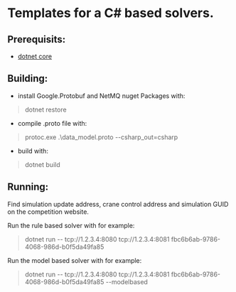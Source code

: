 Templates for a C# based solvers.
================================

Prerequisits:
-------------
* [dotnet core](https://dotnet.microsoft.com/download)

Building:
---------

* install Google.Protobuf and NetMQ nuget Packages with:
> dotnet restore
* compile .proto file with:
> protoc.exe .\data_model.proto --csharp_out=csharp
* build with:
> dotnet build

Running:
--------
Find simulation update address, crane control address and simulation GUID on the competition website.

Run the rule based solver with for example: 
> dotnet run -- tcp://1.2.3.4:8080 tcp://1.2.3.4:8081 fbc6b6ab-9786-4068-986d-b0f5da49fa85

Run the model based solver with for example: 
> dotnet run -- tcp://1.2.3.4:8080 tcp://1.2.3.4:8081 fbc6b6ab-9786-4068-986d-b0f5da49fa85 --modelbased